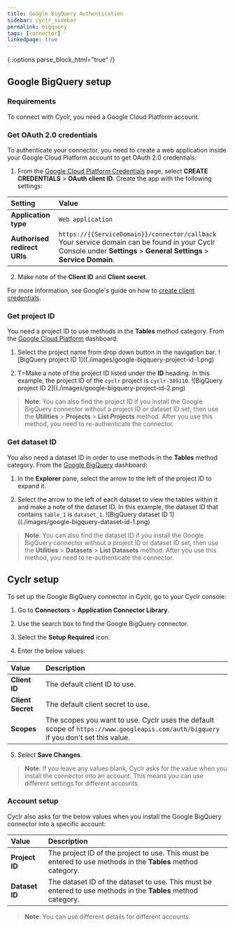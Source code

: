 ```yaml
---
title: Google BigQuery Authentication
sidebar: cyclr_sidebar
permalink: bigquery
tags: [connector]
linkedpage: true
---
```

{::options parse_block_html="true" /}
<section class="card">

## Google BigQuery setup

### Requirements

To connect with Cyclr, you need a Google Cloud Platform account.

### Get OAuth 2.0 credentials

To authenticate your connector, you need to create a web application inside your Google Cloud Platform account to get OAuth 2.0 credentials: 
   
1.  From the [Google Cloud Platform Credentials](https://console.cloud.google.com/apis/credentials) page, select **CREATE CREDENTIALS** > **OAuth client ID**. Create the app with the following settings:

| Setting                      | Value                                                        |
| :--------------------------- | :----------------------------------------------------------- |
| **Application type**         | `Web application`                                            |
| **Authorised redirect URIs** | `https://{{ServiceDomain}}/connector/callback`<br>Your service domain can be found in your Cyclr Console under **Settings** > **General Settings** > **Service Domain**. |

2.  Make note of the **Client ID** and **Client secret**.
   
For more information, see Google's guide on how to [create client credentials](https://developers.google.com/workspace/guides/create-credentials#oauth-client-id).

### Get project ID

You need a project ID to use methods in the **Tables** method category. From the [Google Cloud Platform](https://console.cloud.google.com/) dashboard:

1. Select the project name from drop down button in the navigation bar.
![BigQuery project ID 1]((./images/google-bigquery-project-id-1.png)

2. T=Make a note of the project ID listed under the **ID** heading. In this example, the project ID of the `cyclr` project is `cyclr-389110`.
![BigQuery project ID 2]((./images/google-bigquery-project-id-2.png)

> **Note**: You can also find the project ID if you install the Google BigQuery connector without a project ID or dataset ID set, then use the **Utilities** > **Projects** > **List Projects** method. After you use this method, you need to re-authenticate the connector.

### Get dataset ID

You also need a dataset ID in order to use methods in the **Tables** method category. From the [Google BigQuery](https://console.cloud.google.com/bigquery) dashboard:

1. In the **Explorer** pane, select the arrow to the left of the project ID to expand it.
   
2. Select the arrow to the left of each dataset to view the tables within it and make a note of the dataset ID. In this example, the dataset ID that contains `table_1` is `dataset_1`.
![BigQuery dataset ID 1]((./images/google-bigquery-dataset-id-1.png)

>  **Note**: You can also find the dataset ID if you install the Google BigQuery connector without a project ID or dataset ID set, then use the **Utilities** > **Datasets** > **List Datasets** method. After you use this method, you need to re-authenticate the connector.

</section>
<section class="card">

## Cyclr setup

To set up the Google BigQuery connector in Cyclr, go to your Cyclr console:

1. Go to **Connectors** > **Application Connector Library**.

2. Use the search box to find the Google BigQuery connector.

3. Select the **Setup Required** icon.

4. Enter the below values:

| **Value**         | **Description**                                              |
| :---------------- | :----------------------------------------------------------- |
| **Client ID**     | The default client ID to use.                                |
| **Client Secret** | The default client secret to use.                            |
| **Scopes**        | The scopes you want to use. Cyclr uses the default scope of `https://www.googleapis.com/auth/bigquery` if you don't set this value. |

5. Select **Save Changes**.

> **Note**: If you leave any values blank, Cyclr asks for the value when you install the connector into an account. This means you can use different settings for different accounts.

### Account setup

Cyclr also asks for the below values when you install the Google BigQuery connector into a specific account:

| **Value**      | **Description**                                              |
| :------------- | :----------------------------------------------------------- |
| **Project ID** | The project ID of the project to use. This must be entered to use methods in the **Tables** method category. |
| **Dataset ID** | The dataset ID of the dataset to use.  This must be entered to use methods in the **Tables** method category. |

> **Note**: You can use different details for different accounts.

</section>
